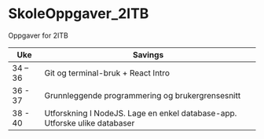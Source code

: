 # SkoleOppgaver_2ITB
Oppgaver for 2ITB

| Uke    | Savings |
| -------- | ------- |
| 34 – 36  | Git og terminal-bruk​ + React Intro    |
| 36 - 37  | Grunnleggende programmering og brukergrensesnitt     |
| 38 - 40  | Utforskning I NodeJS. Lage en enkel database-app.​ Utforske ulike databaser    |

